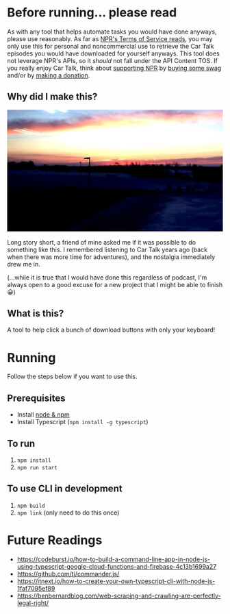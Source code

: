 # Before running... please read

As with any tool that helps automate tasks you would have done anyways, please use reasonably. As far as [NPR's Terms of Service reads](https://www.npr.org/about-npr/179876898/terms-of-use), you may only use this for personal and noncommercial use to retrieve the Car Talk episodes you would have downloaded for yourself anyways. This tool does not leverage NPR's APIs, so it *should* not fall under the API Content TOS. If you really enjoy Car Talk, think about [supporting NPR](https://www.npr.org/support) by [buying some swag](https://shop.npr.org/) and/or by [making a donation](https://www.npr.org/donations/support).

## Why did I make this?

![A random sunrise picture from Feb 2011](./docs/assets/SomeSunriseFrom2011.jpg)

Long story short, a friend of mine asked me if it was possible to do something like this. I remembered listening to Car Talk years ago (back when there was more time for adventures), and the nostalgia immediately drew me in. 

(...while it is true that I would have done this regardless of podcast, I'm always open to a good excuse for a new project that I might be able to finish 😀)

## What is this?

A tool to help click a bunch of download buttons with only your keyboard!

# Running

Follow the steps below if you want to use this.

## Prerequisites

* Install [node & npm](https://www.npmjs.com/get-npm)
* Install Typescript (`npm install -g typescript`)

## To run

1. `npm install`
2. `npm run start`

## To use CLI in development

1. `npm build`
2. `npm link` (only need to do this once)

# Future Readings

* https://codeburst.io/how-to-build-a-command-line-app-in-node-js-using-typescript-google-cloud-functions-and-firebase-4c13b1699a27
* https://github.com/tj/commander.js/
* https://itnext.io/how-to-create-your-own-typescript-cli-with-node-js-1faf7095ef89
* https://benbernardblog.com/web-scraping-and-crawling-are-perfectly-legal-right/